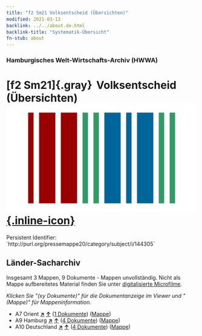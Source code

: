 ```yaml
---
title: "f2 Sm21 Volksentscheid (Übersichten)"
modified: 2021-03-13
backlink: ../../about.de.html
backlink-title: "Systematik-Übersicht"
fn-stub: about
---
```


### Hamburgisches Welt-Wirtschafts-Archiv (HWWA)

# [f2 Sm21]{.gray}&#8201; Volksentscheid (Übersichten) &#160; [![Wikidata](/images/Wikidata-logo.svg "Wikidata"){.inline-icon}](http://www.wikidata.org/entity/Q104699329)

<div class="hint">Persistent Identifier: `http://purl.org/pressemappe20/category/subject/i/144305`</div>







## Länder-Sacharchiv




Insgesamt 3 Mappen, 9 Dokumente - Mappen unvollständig.
Nicht als Mappe aufbereitetes Material finden Sie unter [digitalisierte Microfilme](/film/h1_sh.de.html).

_Klicken Sie "(xy Dokumente)" für die Dokumentanzeige im Viewer und "(Mappe)" für Mappeninformation._



- A7 Orient [**&nearr;**](../../../geo/i/140902/about.de.html "Orient (alle Mappen)") [**&uarr;**](../../../geo/about.de.html#A7 "Ländersystematik") (<a href="https://pm20.zbw.eu/iiifview/folder/sh/140902,144305" title="über: Orient : Volksentscheid (Übersichten)" target="_blank">1 Dokumente</a>) ([Mappe](../../../../folder/sh/1409xx/140902/1443xx/144305/about.de.html))
- A9 Hamburg [**&nearr;**](../../../geo/i/140905/about.de.html "Hamburg (alle Mappen)") [**&uarr;**](../../../geo/about.de.html#A9 "Ländersystematik") (<a href="https://pm20.zbw.eu/iiifview/folder/sh/140905,144305" title="über: Hamburg : Volksentscheid (Übersichten)" target="_blank">4 Dokumente</a>) ([Mappe](../../../../folder/sh/1409xx/140905/1443xx/144305/about.de.html))
- A10 Deutschland [**&nearr;**](../../../geo/i/126128/about.de.html "Deutschland (alle Mappen)") [**&uarr;**](../../../geo/about.de.html#A10 "Ländersystematik") (<a href="https://pm20.zbw.eu/iiifview/folder/sh/126128,144305" title="über: Deutschland : Volksentscheid (Übersichten)" target="_blank">4 Dokumente</a>) ([Mappe](../../../../folder/sh/1261xx/126128/1443xx/144305/about.de.html))








